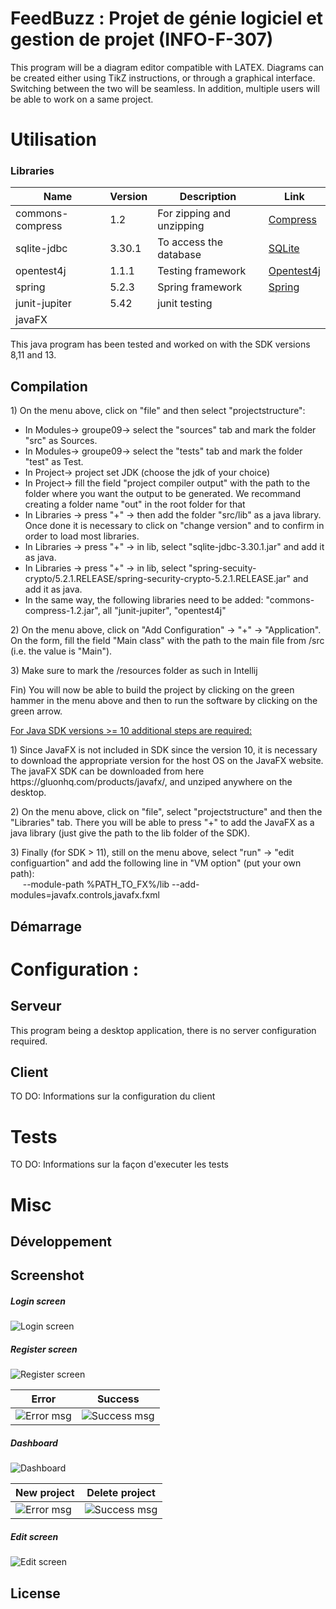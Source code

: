 # FeedBuzz : Projet de génie logiciel et gestion de projet (INFO-F-307)

This program will be a diagram editor compatible with LATEX.
Diagrams can be created either using TikZ instructions, or through a graphical interface.
Switching between the two will be seamless.
In addition, multiple users will be able to work on a same project.

# Utilisation

### Libraries

| Name | Version | Description | Link 
| ------ | ------ | ------ | ------ |
| commons-compress | 1.2 | For zipping and unzipping | [Compress](https://commons.apache.org/proper/commons-compress/)
| sqlite-jdbc | 3.30.1 | To access the database | [SQLite](https://www.sqlitetutorial.net/sqlite-java/)
| opentest4j | 1.1.1 | Testing framework | [Opentest4j](https://github.com/ota4j-team/opentest4j)
| spring | 5.2.3 | Spring framework | [Spring](https://spring.io/)
| junit-jupiter | 5.42 | junit testing 
| javaFX | 

This java program has been tested and worked on with the SDK versions 8,11 and 13.

## Compilation

<p>
1) On the menu above, click on "file" and then select "projectstructure":
<ul>
	<li>In Modules-> groupe09-> select the "sources" tab and mark the folder "src" as Sources.</li>
	<li>In Modules-> groupe09-> select the "tests" tab and mark the folder "test" as Test.</li>
	<li>In Project-> project set JDK (choose the jdk of your choice)</li>
	<li>In Project-> fill the field "project compiler output" with the path to the folder where you want the output to be generated. We recommand creating a folder name "out" in the root folder for that </li>
	<li>In Libraries -> press "+" -> then add the folder "src/lib" as a java library. Once done it is necessary to click on "change version" and to confirm in order to load most libraries.</li>
	<li>In Libraries -> press "+" -> in lib, select "sqlite-jdbc-3.30.1.jar" and add it as java.</li>
	<li>In Libraries -> press "+" -> in lib, select "spring-secuity-crypto/5.2.1.RELEASE/spring-security-crypto-5.2.1.RELEASE.jar" and add it as java.</li>
	<li>In the same way, the following libraries need to be added: "commons-compress-1.2.jar", all "junit-jupiter", "opentest4j" </li>
</ul>

<p>
2) On the menu above, click on "Add Configuration" -> "+" -> "Application". On the form, fill the field "Main class" with the path to the main file from /src (i.e. the value is "Main"). 
</p>

<p>
3) Make sure to mark the /resources folder as such in Intellij
</p>
<p>
Fin) You will now be able to build the project by clicking on the green hammer in the menu above and then to run the software by clicking on the green arrow.
</p>

<p><u>For Java SDK versions >= 10 additional steps are required: </u></p>
<p>
1) Since JavaFX is not included in SDK since the version 10, it is necessary to download the appropriate version for the host OS on the JavaFX website.
The javaFX SDK can be downloaded from here https://gluonhq.com/products/javafx/, and unziped anywhere on the desktop.
</p>
<p>
2) On the menu above, click on "file", select "projectstructure"  and then the "Libraries" tab. There you will be able to press "+" to add the JavaFX as a java library (just give the path to the lib folder of the SDK).
</p>
<p>
3) Finally (for SDK > 11), still on the menu above, select "run" -> "edit configuartion" and add the following line in "VM option" (put your own path):<br>
	&nbsp;&nbsp;&nbsp;&nbsp; --module-path %PATH_TO_FX%/lib --add-modules=javafx.controls,javafx.fxml
</p>

## Démarrage 


# Configuration :

## Serveur 

This program being a desktop application, there is no server configuration required.

## Client

TO DO: Informations sur la configuration du client

# Tests

TO DO: Informations sur la façon d'executer les tests

# Misc

## Développement

## Screenshot
##### Login screen
![Login screen](screenshots/login_screen.png)

##### Register screen
![Register screen](screenshots/register_screen.png)

| Error | Success
| ------ | ------
|![Error msg](screenshots/register_error.png) | ![Success msg](screenshots/register_success.png) 

##### Dashboard
![Dashboard](screenshots/dashboard_screen.png)

| New project | Delete project
| ------ | ------
|![Error msg](screenshots/new_project_name_request.png) | ![Success msg](screenshots/delete_confirmation_alert.png) 

##### Edit screen
![Edit screen](screenshots/edit_screen.png)
## License
